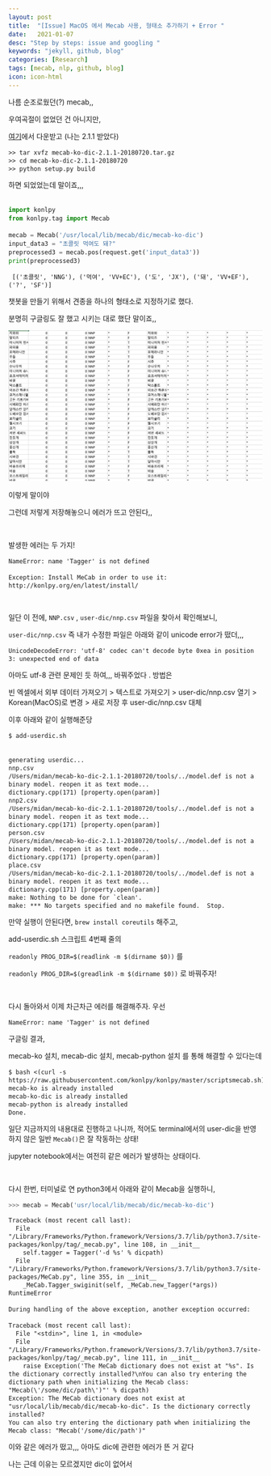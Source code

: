 ```yaml
---
layout: post
title:  "[Issue] MacOS 에서 Mecab 사용, 형태소 추가하기 + Error "
date:   2021-01-07
desc: "Step by steps: issue and googling "
keywords: "jekyll, github, blog"
categories: [Research]
tags: [mecab, nlp, github, blog]
icon: icon-html
---
```



나름 순조로웠던(?) mecab,,

우여곡절이 없었던 건 아니지만,

[여기](https://bitbucket.org/eunjeon/mecab-ko-dic/downloads/)에서 다운받고 (나는 2.1.1 받았다)

```
>> tar xvfz mecab-ko-dic-2.1.1-20180720.tar.gz
>> cd mecab-ko-dic-2.1.1-20180720
>> python setup.py build
```

하면 되었었는데 말이죠,,,


```python

import konlpy
from konlpy.tag import Mecab

mecab = Mecab('/usr/local/lib/mecab/dic/mecab-ko-dic')
input_data3 = "초콜릿 먹여도 돼?"
preprocessed3 = mecab.pos(request.get('input_data3'))
print(preprocessed3)
```

```
 [('초콜릿', 'NNG'), ('먹여', 'VV+EC'), ('도', 'JX'), ('돼', 'VV+EF'), ('?', 'SF')]
```


챗봇을 만들기 위해서 견종을 하나의 형태소로 지정하기로 했다.

분명히 구글링도 잘 했고 시키는 대로 했단 말이죠,,

![mecab](./static/assets/img/blog/chatbot/mecab.png)

이렇게 말이야


그런데 저렇게 저장해놓으니 에러가 뜨고 안된다,,


<br>

발생한 에러는 두 가지!

```
NameError: name 'Tagger' is not defined

Exception: Install MeCab in order to use it: http://konlpy.org/en/latest/install/
```


<br>


일단 이 전에, `NNP.csv` , `user-dic/nnp.csv` 파일을 찾아서 확인해보니,

`user-dic/nnp.csv` 즉 내가 수정한 파일은 아래와 같이 unicode error가 떴더,,,

```
UnicodeDecodeError: 'utf-8' codec can't decode byte 0xea in position 3: unexpected end of data
```


아마도 utf-8 관련 문제인 듯 하여,,, 바꿔주었다 . 방법은

빈 엑셀에서 외부 데이터 가져오기 > 텍스트로 가져오기 > user-dic/nnp.csv 열기 > Korean(MacOS)로 변경 > 새로 저장 후 user-dic/nnp.csv 대체


이후 아래와 같이 실행해준당

```
$ add-userdic.sh


generating userdic...
nnp.csv
/Users/midan/mecab-ko-dic-2.1.1-20180720/tools/../model.def is not a binary model. reopen it as text mode...
dictionary.cpp(171) [property.open(param)]
nnp2.csv
/Users/midan/mecab-ko-dic-2.1.1-20180720/tools/../model.def is not a binary model. reopen it as text mode...
dictionary.cpp(171) [property.open(param)]
person.csv
/Users/midan/mecab-ko-dic-2.1.1-20180720/tools/../model.def is not a binary model. reopen it as text mode...
dictionary.cpp(171) [property.open(param)]
place.csv
/Users/midan/mecab-ko-dic-2.1.1-20180720/tools/../model.def is not a binary model. reopen it as text mode...
dictionary.cpp(171) [property.open(param)]
make: Nothing to be done for `clean'.
make: *** No targets specified and no makefile found.  Stop.
```


만약 실행이 안된다면, `brew install coreutils` 해주고,

add-userdic.sh 스크립트 4번째 줄의

`readonly PROG_DIR=$(readlink -m $(dirname $0))` 를

`readonly PROG_DIR=$(greadlink -m $(dirname $0))` 로 바꿔주자!







<br>


다시 돌아와서 이제 차근차근 에러를 해결해주자. 우선


```
NameError: name 'Tagger' is not defined
```


구글링 결과,

mecab-ko 설치, mecab-dic 설치, mecab-python 설치 를 통해 해결할 수 있다는데

```
$ bash <(curl -s https://raw.githubusercontent.com/konlpy/konlpy/master/scriptsmecab.sh)                                                           
mecab-ko is already installed
mecab-ko-dic is already installed
mecab-python is already installed
Done.

```

일단 지금까지의 내용대로 진행하고 나니까, 적어도 terminal에서의 user-dic을 반영하지 않은 일반 `Mecab()`은 잘 작동하는 상태!

jupyter notebook에서는 여전히 같은 에러가 발생하는 상태이다.



<br>


다시 한번, 터미널로 연 python3에서 아래와 같이 Mecab을 실행하니,

```python
>>> mecab = Mecab('usr/local/lib/mecab/dic/mecab-ko-dic')
```

```
Traceback (most recent call last):
  File "/Library/Frameworks/Python.framework/Versions/3.7/lib/python3.7/site-packages/konlpy/tag/_mecab.py", line 108, in __init__
    self.tagger = Tagger('-d %s' % dicpath)
  File "/Library/Frameworks/Python.framework/Versions/3.7/lib/python3.7/site-packages/MeCab.py", line 355, in __init__
    _MeCab.Tagger_swiginit(self, _MeCab.new_Tagger(*args))
RuntimeError

During handling of the above exception, another exception occurred:

Traceback (most recent call last):
  File "<stdin>", line 1, in <module>
  File "/Library/Frameworks/Python.framework/Versions/3.7/lib/python3.7/site-packages/konlpy/tag/_mecab.py", line 111, in __init__
    raise Exception('The MeCab dictionary does not exist at "%s". Is the dictionary correctly installed?\nYou can also try entering the dictionary path when initializing the Mecab class: "Mecab(\'/some/dic/path\')"' % dicpath)
Exception: The MeCab dictionary does not exist at "usr/local/lib/mecab/dic/mecab-ko-dic". Is the dictionary correctly installed?
You can also try entering the dictionary path when initializing the Mecab class: "Mecab('/some/dic/path')"
```

이와 같은 에러가 떴고,,, 아마도 dic에 관련한 에러가 뜬 거 같다

나는 근데 이유는 모르겠지만 dic이 없어서
